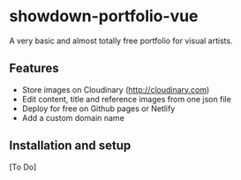 # showdown-portfolio-vue

A very basic and almost totally free portfolio for visual artists.

## Features
* Store images on Cloudinary (http://cloudinary.com)
* Edit content, title and reference images from one json file
* Deploy for free on Github pages or Netlify
* Add a custom domain name

## Installation and setup
[To Do]
